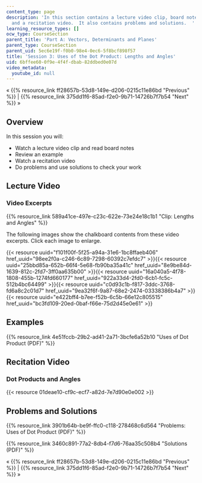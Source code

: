 ```yaml
---
content_type: page
description: 'In this section contains a lecture video clip, board notes, an example,
  and a recitation video.  It also contains problems and solutions.  '
learning_resource_types: []
ocw_type: CourseSection
parent_title: 'Part A: Vectors, Determinants and Planes'
parent_type: CourseSection
parent_uid: 5ec6e19f-f0b0-98e4-0ec6-5f8bcf898f57
title: 'Session 3: Uses of the Dot Product: Lengths and Angles'
uid: 6bffee60-0f9e-4f4f-dbab-82ddbed0e07d
video_metadata:
  youtube_id: null
---
```


« {{% resource_link ff28657b-53d8-149e-d206-0215c11e86bd "Previous" %}} | {{% resource_link 375dd1f6-85ad-f2e0-9b71-14726b7f7b54 "Next" %}} »

Overview
--------

In this session you will:

*   Watch a lecture video clip and read board notes
*   Review an example
*   Watch a recitation video
*   Do problems and use solutions to check your work

Lecture Video
-------------

### Video Excerpts

{{% resource_link 589a41ce-497e-c23c-622e-73e24e18c1b1 "Clip: Lengths and Angles" %}}

The following images show the chalkboard contents from these video excerpts. Click each image to enlarge.

{{< resource uuid="f101f00f-5f25-a94a-31e6-1bc8ffaeb406" href_uuid="98ee2f0a-c246-6c89-7298-60392c7efdc7" >}}{{< resource uuid="25bbd85a-652b-66f4-5e68-fb90ba35a41c" href_uuid="8e9be84d-1639-812c-2fd7-3ff0aa635b00" >}}{{< resource uuid="16a040a5-4f78-1808-455b-1274fd660177" href_uuid="922a33d4-2fd0-6cb1-fc5c-512b4bc64499" >}}{{< resource uuid="c0d93c1b-f817-3ddc-3768-fd6a8c2c01d7" href_uuid="9ea32f6f-9a87-68e2-2474-03338386b4a7" >}}  
{{< resource uuid="e422bff4-b7ee-f52b-6c5b-66e12c805515" href_uuid="bc3fd109-20ed-0baf-f66e-75d2d45e0e61" >}}

Examples
--------

{{% resource_link 4e51fccb-29b2-ad41-2a71-3bcfe6a52b10 "Uses of Dot Product (PDF)" %}}

Recitation Video
----------------

### Dot Products and Angles

{{< resource 01deae10-cf9c-ecf7-a82d-7e7d90e0e002 >}}

Problems and Solutions
----------------------

{{% resource_link 3901b64b-be9f-ffc0-c118-278468c6d564 "Problems: Uses of Dot Product (PDF)" %}}

{{% resource_link 3460c891-77a2-8db4-f7d6-76aa35c508b4 "Solutions (PDF)" %}}

« {{% resource_link ff28657b-53d8-149e-d206-0215c11e86bd "Previous" %}} | {{% resource_link 375dd1f6-85ad-f2e0-9b71-14726b7f7b54 "Next" %}} »